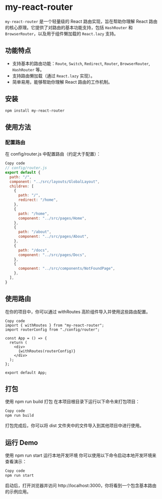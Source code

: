 # my-react-router

`my-react-router` 是一个轻量级的 React 路由实现，旨在帮助你理解 React 路由的核心原理。它提供了对路由的基本功能支持，包括 `HashRouter` 和 `BrowserRouter`，以及用于组件懒加载的 `React.lazy` 支持。

## 功能特点

- 支持基本的路由功能：`Route`, `Switch`, `Redirect`, `Router`, `BrowserRouter`, `HashRouter` 等。
- 支持路由懒加载（通过 `React.lazy` 实现）。
- 简单易用，能够帮助你理解 React 路由的工作机制。

## 安装

```bash
npm install my-react-router
```

## 使用方法
### 配置路由
在 config/router.js 中配置路由（约定大于配置）：

```js
Copy code
// config/router.js
export default {
  path: "/",
  component: "../src/layouts/GlobalLayout",
  children: [
    {
      path: "/",
      redirect: "/home",
    },
    {
      path: "/home",
      component: "../src/pages/Home",
    },
    {
      path: "/about",
      component: "../src/pages/About",
    },
    {
      path: "/docs",
      component: "../src/pages/Docs",
    },
    {
      component: "../src/components/NotFoundPage",
    },
  ],
}
```

## 使用路由
在你的项目中，你可以通过 withRoutes 高阶组件导入并使用这些路由配置。

``` tsx
Copy code
import { withRoutes } from "my-react-router";
import routerConfig from "./config/router";

const App = () => {
  return (
    <div>
      {withRoutes(routerConfig)}
    </div>
  );
};

export default App;
```


## 打包
使用 npm run build 打包
在本项目根目录下运行以下命令来打包项目：

```bash
Copy code
npm run build
```

打包完成后，你可以将 dist 文件夹中的文件导入到其他项目中进行使用。

## 运行 Demo
使用 npm run start 运行本地开发环境
你可以使用以下命令启动本地开发环境来查看演示：

``` bash
Copy code
npm run start
``` 
启动后，打开浏览器并访问 http://localhost:3000，你将看到一个包含基本路由的示例应用。

